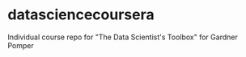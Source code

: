 datasciencecoursera
===================

Individual course repo for "The Data Scientist's Toolbox"
for Gardner Pomper


